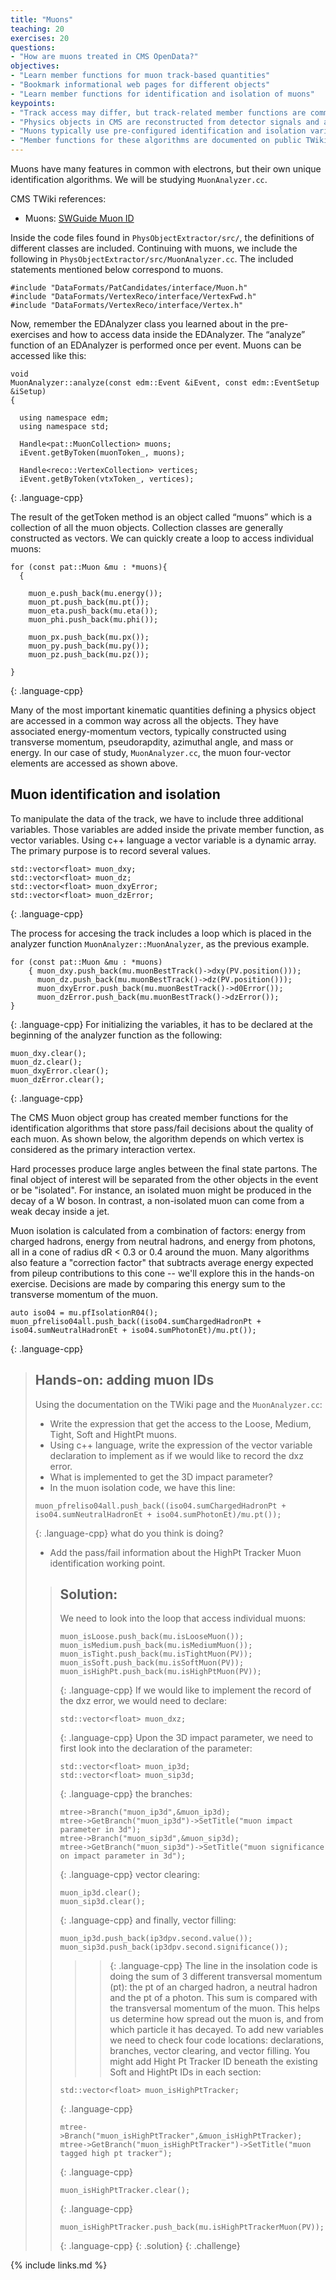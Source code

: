 ```yaml
---
title: "Muons"
teaching: 20
exercises: 20
questions:
- "How are muons treated in CMS OpenData?"
objectives:
- "Learn member functions for muon track-based quantities"
- "Bookmark informational web pages for different objects"
- "Learn member functions for identification and isolation of muons"
keypoints:
- "Track access may differ, but track-related member functions are common across objects."
- "Physics objects in CMS are reconstructed from detector signals and are never 100% certain!"
- "Muons typically use pre-configured identification and isolation variable member functions."
- "Member functions for these algorithms are documented on public TWiki pages."
---
```

Muons have many features in common with electrons, but their own unique identification algorithms. We will be studying `MuonAnalyzer.cc`.


CMS TWiki references:
 * Muons: [SWGuide Muon ID](https://twiki.cern.ch/twiki/bin/viewauth/CMS/SWGuideMuonIdRun2#Baseline_muon_selections_for_Run)

Inside the code files found in `PhysObjectExtractor/src/`, the definitions of different classes are included. Continuing with muons, we include the following in `PhysObjectExtractor/src/MuonAnalyzer.cc`. The included statements mentioned below correspond to muons.
~~~
#include "DataFormats/PatCandidates/interface/Muon.h"
#include "DataFormats/VertexReco/interface/VertexFwd.h"
#include "DataFormats/VertexReco/interface/Vertex.h"
~~~

Now, remember the EDAnalyzer class you learned about in the pre-exercises and how to access data inside the EDAnalyzer. The “analyze” function of an EDAnalyzer is performed once per event. Muons can be accessed like this:
~~~
void
MuonAnalyzer::analyze(const edm::Event &iEvent, const edm::EventSetup &iSetup)
{

  using namespace edm;
  using namespace std;

  Handle<pat::MuonCollection> muons;
  iEvent.getByToken(muonToken_, muons);

  Handle<reco::VertexCollection> vertices;
  iEvent.getByToken(vtxToken_, vertices);
~~~
{: .language-cpp}

The result of the getToken method is an object called “muons” which is a collection of all the muon objects. Collection classes are generally constructed as vectors. We can quickly create a loop to access individual muons:
~~~
for (const pat::Muon &mu : *muons){
  {

    muon_e.push_back(mu.energy());
    muon_pt.push_back(mu.pt());
    muon_eta.push_back(mu.eta());
    muon_phi.push_back(mu.phi());

    muon_px.push_back(mu.px());
    muon_py.push_back(mu.py());
    muon_pz.push_back(mu.pz());

}
~~~
{: .language-cpp}

Many of the most important kinematic quantities defining a physics object are accessed in a common way across all the objects. They have associated energy-momentum vectors, typically constructed using transverse momentum, pseudorapdity, azimuthal angle, and mass or energy. In our case of study, `MuonAnalyzer.cc`, the muon four-vector elements are accessed as shown above. 

## Muon identification and isolation
To manipulate the data of the track, we have to include three additional variables. Those variables are added inside the private member function, as vector variables. Using c++ language a vector variable is a dynamic array. The primary purpose is to record several values.
~~~
std::vector<float> muon_dxy;
std::vector<float> muon_dz;
std::vector<float> muon_dxyError;
std::vector<float> muon_dzError;
~~~
{: .language-cpp}

The process for accesing the track includes a loop which is placed in the analyzer function `MuonAnalyzer::MuonAnalyzer`, as the previous example.
~~~
for (const pat::Muon &mu : *muons)
    { muon_dxy.push_back(mu.muonBestTrack()->dxy(PV.position()));
      muon_dz.push_back(mu.muonBestTrack()->dz(PV.position()));
      muon_dxyError.push_back(mu.muonBestTrack()->d0Error());
      muon_dzError.push_back(mu.muonBestTrack()->dzError());
}
~~~
{: .language-cpp}
For initializing the variables, it has to be declared at the beginning of the analyzer function as the following:
~~~
muon_dxy.clear();
muon_dz.clear();
muon_dxyError.clear();
muon_dzError.clear();
~~~
{: .language-cpp}

The CMS Muon object group has created member functions for the identification algorithms that
store pass/fail decisions about the quality of each muon. As shown below, the algorithm depends
on which vertex is considered as the primary interaction vertex.

Hard processes produce large angles between the final state partons. The final object of interest will be separated from
the other objects in the event or be "isolated". For instance, an isolated muon might be produced in the decay of a W boson.
In contrast, a non-isolated muon can come from a weak decay inside a jet.

Muon isolation is calculated from a combination of factors: energy from charged hadrons, energy from
neutral hadrons, and energy from photons, all in a cone of radius dR < 0.3 or 0.4 around
the muon. Many algorithms also feature a "correction factor" that subtracts average energy expected
from pileup contributions to this cone -- we'll explore this in the hands-on exercise. Decisions are made by comparing this energy sum to the
transverse momentum of the muon.

~~~
auto iso04 = mu.pfIsolationR04();
muon_pfreliso04all.push_back((iso04.sumChargedHadronPt + iso04.sumNeutralHadronEt + iso04.sumPhotonEt)/mu.pt());
~~~
{: .language-cpp}

>## Hands-on: adding muon IDs 
>
>Using the documentation on the TWiki page and the `MuonAnalyzer.cc`:
> * Write the expression that get the access to the Loose, Medium, Tight, Soft and HightPt muons.
> * Using c++ language, write the expression of the vector variable declaration to implement as if we would like to record the dxz error. 
> * What is implemented to get the 3D impact parameter?
> * In the muon isolation code, we have this line:
>~~~
> muon_pfreliso04all.push_back((iso04.sumChargedHadronPt + iso04.sumNeutralHadronEt + iso04.sumPhotonEt)/mu.pt());
>~~~
>{: .language-cpp}
> what do you think is doing?
> * Add the pass/fail information about the HighPt Tracker Muon identification working point.
>
>> ## Solution:
>> We need to look into the loop that access individual muons:
>>~~~
>> muon_isLoose.push_back(mu.isLooseMuon());
>> muon_isMedium.push_back(mu.isMediumMuon());
>> muon_isTight.push_back(mu.isTightMuon(PV));
>> muon_isSoft.push_back(mu.isSoftMuon(PV));
>> muon_isHighPt.push_back(mu.isHighPtMuon(PV));
>>~~~
>>{: .language-cpp}
>> If we would like to implement the record of the dxz error, we would need to declare:
>>~~~
>> std::vector<float> muon_dxz;
>>~~~
>>{: .language-cpp}
>> Upon the 3D impact parameter, we need to first look into the declaration of the parameter:
>>~~~
>> std::vector<float> muon_ip3d;
>> std::vector<float> muon_sip3d;
>>~~~
>>{: .language-cpp}
>> the branches:
>>~~~
>> mtree->Branch("muon_ip3d",&muon_ip3d);
>> mtree->GetBranch("muon_ip3d")->SetTitle("muon impact parameter in 3d");
>> mtree->Branch("muon_sip3d",&muon_sip3d);
>> mtree->GetBranch("muon_sip3d")->SetTitle("muon significance on impact parameter in 3d");
>>~~~
>>{: .language-cpp}
>> vector clearing:
>>~~~
>> muon_ip3d.clear();
>> muon_sip3d.clear();
>>~~~
>>{: .language-cpp}
>> and finally, vector filling: 
>>~~~
>> muon_ip3d.push_back(ip3dpv.second.value());
>> muon_sip3d.push_back(ip3dpv.second.significance());
>>~~~
>>>>{: .language-cpp}
>> The line in the insolation code is doing the sum of 3 different transversal momentum (pt): the pt of an charged hadron, a neutral hadron and the pt of a photon. This sum is compared with the transversal momentum of the muon. This helps us determine how spread out the muon is, and from which particle it has decayed.
>> To add new variables we need to check four code locations: declarations, branches, vector clearing, and vector filling. 
>> You might add Hight Pt Tracker ID beneath the existing Soft and HightPt IDs in each section:
>>~~~
>> std::vector<float> muon_isHighPtTracker;
>>~~~
>>{: .language-cpp}
>>~~~
>> mtree->Branch("muon_isHighPtTracker",&muon_isHighPtTracker);
>> mtree->GetBranch("muon_isHighPtTracker")->SetTitle("muon tagged high pt tracker");
>>~~~
>>{: .language-cpp}
>>~~~
>> muon_isHighPtTracker.clear();
>>~~~
>>{: .language-cpp}
>>~~~
>> muon_isHighPtTracker.push_back(mu.isHighPtTrackerMuon(PV));
>>~~~
>>{: .language-cpp}
>{: .solution}
{: .challenge}

{% include links.md %}

